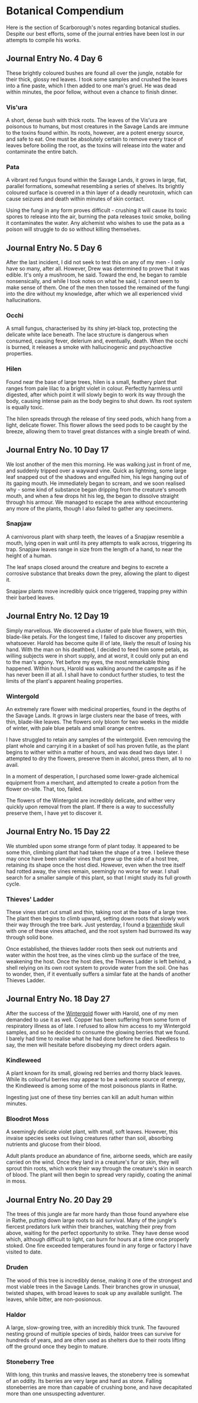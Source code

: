 # Botanical Compendium

Here is the section of Scarborough's notes regarding botanical studies. Despite our best efforts, some of the journal entries have been lost in our attempts to compile his works.

## Journal Entry No. 4 Day 6

These brightly coloured bushes are found all over the jungle, notable for their thick, glossy red leaves. I took some samples and crushed the leaves into a fine paste, which I then added to one man's gruel. He was dead within minutes, the poor fellow, without even a chance to finish dinner.

### Vis'ura

A short, dense bush with thick roots. The leaves of the Vis'ura are poisonous to humans, but most creatures in the Savage Lands are immune to the toxins found within. Its roots, however, are a potent energy source, and safe to eat. One must be absolutely certain to remove every trace of leaves before boiling the root, as the toxins will release into the water and contaminate the entire batch.

### Pata

A vibrant red fungus found within the Savage Lands, it grows in large, flat, parallel formations, somewhat resembling a series of shelves. Its brightly coloured surface is covered in a thin layer of a deadly neurotoxin, which can cause seizures and death within minutes of skin contact.

Using the fungi in any form proves difficult - crushing it will cause its toxic spores to release into the air, burning the pata releases toxic smoke, boiling it contaminates the water. Any alchemist who wishes to use the pata as a poison will struggle to do so without killing themselves.

## Journal Entry No. 5 Day 6

After the last incident, I did not seek to test this on any of my men - I only have so many, after all. However, Drew was determined to prove that it was edible. It's only a mushroom, he said. Toward the end, he began to ramble nonsensically, and while I took notes on what he said, I cannot seem to make sense of them. One of the men then tossed the remained of the fungi into the dire without my knowledge, after which we all experienced vivid hallucinations.

### Occhi

A small fungus, characterised by its shiny jet-black top, protecting the delicate white lace beneath. The lace structure is dangerous when consumed, causing fever, delerium and, eventually, death. When the occhi is burned, it releases a smoke with hallucinogenic and psychoactive properties.

### Hilen

Found near the base of large trees, hilen is a small, feathery plant that ranges from pale lilac to a bright violet in colour. Perfectly harmless until digested, after which point it will slowly begin to work its way through the body, causing intense pain as the body begins to shut down. Its root system is equally toxic.

The hilen spreads through the release of tiny seed pods, which hang from a light, delicate flower. This flower allows the seed pods to be caught by the breeze, allowing them to travel great distances with a single breath of wind.

## Journal Entry No. 10 Day 17

We lost another of the men this morning. He was walking just in front of me, and suddenly tripped over a wayward vine. Quick as lightning, some large leaf snapped out of the shadows and engulfed him, his legs hanging out of its gaping mouth. He immediately began to scream, and we soon realised why - some kind of substance began dripping from the creature's smooth mouth, and when a few drops hit his leg, the began to dissolve straight through his armour. We managed to escape the area without encountering any more of the plants, though I also failed to gather any specimens.

### Snapjaw

A carnivorous plant with sharp teeth, the leaves of a Snapjaw resemble a mouth, lying open in wait until its prey attempts to walk across, triggering its trap. Snapjaw leaves range in size from the length of a hand, to near the height of a human.

The leaf snaps closed around the creature and begins to excrete a corrosive substance that breaks down the prey, allowing the plant to digest it.

Snapjaw plants move incredibly quick once triggered, trapping prey within their barbed leaves.

## Journal Entry No. 12 Day 19

Simply marvellous. We discovered a cluster of pale blue flowers, with thin, blade-like petals. For the longest time, I failed to discover any properties whatsoever. Harold has become quite ill of late, likely the result of losing his hand. With the man on his deathbed, I decided to feed him some petals, as willing subjects were in short supply, and at worst, it could only put an end to the man's agony. Yet before my eyes, the most remarkable thing happened. Within hours, Harold was walking around the campsite as if he has never been ill at all. I shall have to conduct further studies, to test the limits of the plant's apparent healing properties.

### Wintergold

An extremely rare flower with medicinal properties, found in the depths of the Savage Lands. It grows in large clusters near the base of trees, with thin, blade-like leaves. The flowers only bloom for two weeks in the middle of winter, with pale blue petals and small orange centres.

I have struggled to retain any samples of the wintergold. Even removing the plant whole and carrying it in a basket of soil has proven futile, as the plant begins to wither within a matter of hours, and was dead two days later. I attempted to dry the flowers, preserve them in alcohol, press them, all to no avail.

In a moment of desperation, I purchased some lower-grade alchemical equipment from a merchant, and attempted to create a potion from the flower on-site. That, too, failed.

The flowers of the Wintergold are incredibly delicate, and wither very quickly upon removal from the plant. If there is a way to successfully preserve them, I have yet to discover it.

## Journal Entry No. 15 Day 22

We stumbled upon some strange form of plant today. It appeared to be some thin, climbing plant that had taken the shape of a tree. I believe these may once have been smaller vines that grew up the side of a host tree, retaining its shape once the host died. However, even when the tree itself had rotted away, the vines remain, seemingly no worse for wear. I shall search for a smaller sample of this plant, so that I might study its full growth cycle.

### Thieves' Ladder

These vines start out small and thin, taking root at the base of a large tree. The plant then begins to climb upward, setting down roots that slowly work their way through the tree bark. Just yesterday, I found a [brawnhide](./bestiary-of-scarborough.md#brawnhide) skull with one of these vines attached, and the root system had burrowed its way through solid bone.

Once established, the thieves ladder roots then seek out nutrients and water within the host tree, as the vines climb up the surface of the tree, weakening the host. Once the host dies, the Thieves Ladder is left behind, a shell relying on its own root system to provide water from the soil. One has to wonder, then, if it eventually suffers a similar fate at the hands of another Thieves Ladder.

## Journal Entry No. 18 Day 27

After the success of the [Wintergold](#wintergold) flower with Harold, one of my men demanded to use it as well. Copper has been suffering from some form of respiratory illness as of late. I refused to allow him access to my Wintergold samples, and so he decided to consume the glowing berries that we found. I barely had time to realise what he had done before he died. Needless to say, the men will hesitate before disobeying my direct orders again.

### Kindleweed

A plant known for its small, glowing red berries and thorny black leaves. While its colourful berries may appear to be a welcome source of energy, the Kindleweed is among some of the most poisonous plants in Rathe.

Ingesting just one of these tiny berries can kill an adult human within minutes.

### Bloodrot Moss

A seemingly delicate violet plant, with small, soft leaves. However, this invaise species seeks out living creatures rather than soil, absorbing nutrients and glucose from their blood.

Adult plants produce an abundance of fine, airborne seeds, which are easily carried on the wind. Once they land in a creature's fur or skin, they will sprout thin roots, which work their way through the creature's skin in search of blood. The plant will then begin to spread very rapidly, coating the animal in moss.

## Journal Entry No. 20 Day 29

The trees of this jungle are far more hardy than those found anywhere else in Rathe, putting down large roots to aid survival. Many of the jungle's fiercest predators lurk within their branches, watching their prey from above, waiting for the perfect opportunity to strike. They have dense wood which, although difficult to light, can burn for hours at a time once properly stoked. One fire exceeded temperatures found in any forge or factory I have visited to date.

### Druden

The wood of this tree is incredibly dense, making it one of the strongest and most viable trees in the Savage Lands. Their branches grow in unusual, twisted shapes, with broad leaves to soak up any available sunlight. The leaves, while bitter, are non-posionous.

### Haldor

A large, slow-growing tree, with an incredibly thick trunk. The favoured nesting ground of multiple species of birds, haldor trees can survive for hundreds of years, and are often used as shelters due to their roots lifting off the ground once they begin to mature.

### Stoneberry Tree

With long, thin trunks and massive leaves, the stoneberry tree is somewhat of an oddity. Its berries are very large and hard as stone. Falling stoneberries are more than capable of crushing bone, and have decapitated more than one unsuspecting adventurer.
